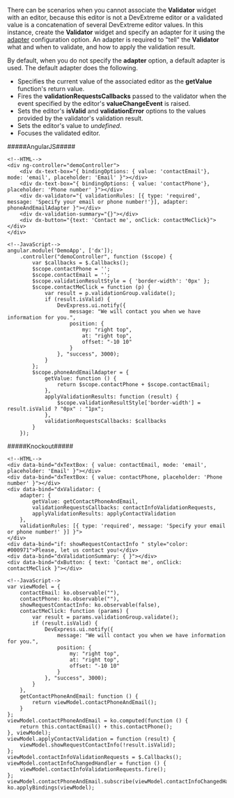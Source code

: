 There can be scenarios when you cannot associate the **Validator** widget with an editor, because this editor is not a DevExtreme editor or a validated value is a concatenation of several DevExtreme editor values. In this instance, create the **Validator** widget and specify an adapter for it using the [adapter](/api-reference/10%20UI%20Widgets/dxValidator/1%20Configuration/adapter '/Documentation/ApiReference/UI_Widgets/dxValidator/Configuration/#adapter') configuration option. An adapter is required to "tell" the **Validator** what and when to validate, and how to apply the validation result.

By default, when you do not specify the **adapter** option, a default adapter is used. The default adapter does the following.

 - Specifies the current value of the associated editor as the **getValue** function's return value.
 - Fires the **validationRequestsCallbacks** passed to the validator when the event specified by the editor's **valueChangeEvent** is raised.
 - Sets the editor's **isValid** and **validationError** options to the values provided by the validator's validation result.
 - Sets the editor's value to *undefined*.
 - Focuses the validated editor.

#####AngularJS#####

    <!--HTML-->
    <div ng-controller="demoController">
        <div dx-text-box="{ bindingOptions: { value: 'contactEmail'}, mode: 'email', placeholder: 'Email' }"></div>
        <div dx-text-box="{ bindingOptions: { value: 'contactPhone'}, placeholder: 'Phone number' }"></div>
        <div dx-validator="{ validationRules: [{ type: 'required', message: 'Specify your email or phone number!'}], adapter: phoneAndEmailAdapter }"></div>
        <div dx-validation-summary="{}"></div>
        <div dx-button="{text: 'Contact me', onClick: contactMeClick}"></div>
    </div>

    <!--JavaScript-->
    angular.module('DemoApp', ['dx']);
        .controller("demoController", function ($scope) {
            var $callbacks = $.Callbacks();
            $scope.contactPhone = '';
            $scope.contactEmail = '';
            $scope.validationResultStyle = { 'border-width': '0px' };
            $scope.contactMeClick = function (p) {
                var result = p.validationGroup.validate();
                if (result.isValid) {
                    DevExpress.ui.notify({
                        message: "We will contact you when we have information for you.",
                        position: {
                            my: "right top",
                            at: "right top",
                            offset: "-10 10"
                        }
                    }, "success", 3000);
                }
            };
            $scope.phoneAndEmailAdapter = {
                getValue: function () {
                    return $scope.contactPhone + $scope.contactEmail;
                },
                applyValidationResults: function (result) {
                    $scope.validationResultStyle['border-width'] = result.isValid ? "0px" : "1px";
                },
                validationRequestsCallbacks: $callbacks
            }
        });

#####Knockout#####

    <!--HTML-->
    <div data-bind="dxTextBox: { value: contactEmail, mode: 'email', placeholder: 'Email' }"></div>
    <div data-bind="dxTextBox: { value: contactPhone, placeholder: 'Phone number' }"></div>
    <div data-bind="dxValidator: { 
        adapter: { 
            getValue: getContactPhoneAndEmail,
            validationRequestsCallbacks: contactInfoValidationRequests,
            applyValidationResults: applyContactValidation
        },
        validationRules: [{ type: 'required', message: 'Specify your email or phone number!' }] }">
    </div>
    <div data-bind="if: showRequestContactInfo " style="color: #000971">Please, let us contact you!</div>
    <div data-bind="dxValidationSummary: { }"></div>
    <div data-bind="dxButton: { text: 'Contact me', onClick: contactMeClick }"></div>

    <!--JavaScript-->
    var viewModel = {
        contactEmail: ko.observable(""),
        contactPhone: ko.observable(""),
        showRequestContactInfo: ko.observable(false),
        contactMeClick: function (params) {
            var result = params.validationGroup.validate();
            if (result.isValid) {
                DevExpress.ui.notify({
                    message: "We will contact you when we have information for you.",
                    position: {
                        my: "right top",
                        at: "right top",
                        offset: "-10 10"
                    }
                }, "success", 3000);
            }
        },
        getContactPhoneAndEmail: function () {
            return viewModel.contactPhoneAndEmail();
        }
    };
    viewModel.contactPhoneAndEmail = ko.computed(function () {
        return this.contactEmail() + this.contactPhone();
    }, viewModel);
    viewModel.applyContactValidation = function (result) {
        viewModel.showRequestContactInfo(!result.isValid);
    };
    viewModel.contactInfoValidationRequests = $.Callbacks();
    viewModel.contactInfoChangedHandler = function () {
        viewModel.contactInfoValidationRequests.fire();
    };
    viewModel.contactPhoneAndEmail.subscribe(viewModel.contactInfoChangedHandler)
    ko.applyBindings(viewModel);
